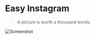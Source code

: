 # Easy Instagram

> A picture is worth a thousand words.

![Screenshot](https://raw.githubusercontent.com/tdtgit/EasyInsta/master/screenshot.png)
